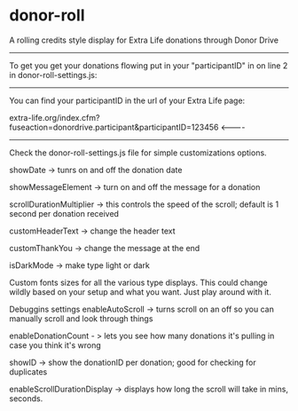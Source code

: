 # donor-roll
A rolling credits style display for Extra Life donations through Donor Drive

----------------

To get you get your donations flowing put in your "participantID" in on line 2 in donor-roll-settings.js:

----------------

You can find your participantID in the url of your Extra Life page:

extra-life.org/index.cfm?fuseaction=donordrive.participant&participantID=123456  <----

----------------

Check the donor-roll-settings.js file for simple customizations options.

showDate -> tunrs on and off the donation date

showMessageElement -> turn on and off the message for a donation

scrollDurationMultiplier -> this controls the speed of the scroll; default is 1 second per donation received

customHeaderText -> change the header text

customThankYou -> change the message at the end

isDarkMode -> make type light or dark


Custom fonts sizes for all the various type displays. This could change wildly based on your setup and what you want. Just play around with it.


Debuggins settings
enableAutoScroll -> turns scroll on an off so you can manually scroll and look through things

enableDonationCount - > lets you see how many donations it's pulling in case you think it's wrong

showID -> show the donationID per donation; good for checking for duplicates

enableScrollDurationDisplay -> displays how long the scroll will take in mins, seconds.

